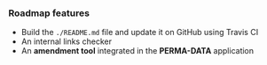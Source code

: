 ### Roadmap features

* Build the `./README.md` file and update it on GitHub using Travis CI
* An internal links checker
* An **amendment tool** integrated in the **PERMA-DATA** application